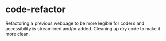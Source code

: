 # code-refactor
Refactoring a previous webpage to be more legible for coders and accessibility is streamlined and/or added.  Cleaning up dry code to make it more clean.
